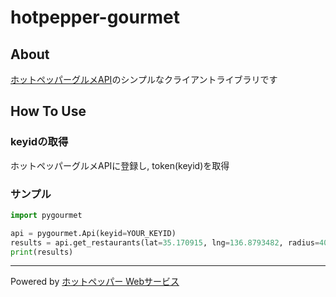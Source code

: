 # hotpepper-gourmet

## About

[ホットペッパーグルメAPI](https://webservice.recruit.co.jp/doc/hotpepper/reference.html)のシンプルなクライアントライブラリです

## How To Use

### keyidの取得

ホットペッパーグルメAPIに登録し, token(keyid)を取得

### サンプル

``` python
import pygourmet

api = pygourmet.Api(keyid=YOUR_KEYID)
results = api.get_restaurants(lat=35.170915, lng=136.8793482, radius=400)
print(results)
```

___

Powered by [ホットペッパー Webサービス](http://webservice.recruit.co.jp/)
